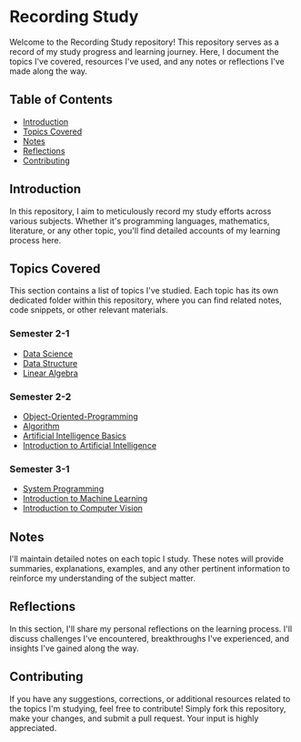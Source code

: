 # Recording Study
Welcome to the Recording Study repository! This repository serves as a record of my study progress and learning journey. Here, I document the topics I've covered, resources I've used, and any notes or reflections I've made along the way.

## Table of Contents
- [Introduction](#Introduction)
- [Topics Covered](#topics-covered)  <!-- Link to the section -->
- [Notes](#notes)
- [Reflections](#reflections)
- [Contributing](#contributing)

## Introduction

In this repository, I aim to meticulously record my study efforts across various subjects. Whether it's programming languages, mathematics, literature, or any other topic, you'll find detailed accounts of my learning process here.

## Topics Covered
This section contains a list of topics I've studied. Each topic has its own dedicated folder within this repository, where you can find related notes, code snippets, or other relevant materials.

### Semester 2-1
- [Data Science](./Data_Science(2-1)/)
- [Data Structure](./Data_Structure(2-1)/)
- [Linear Algebra](./Linear_Algebra(2-1)/)

### Semester 2-2
- [Object-Oriented-Programming](./OOP(2-2)/)
- [Algorithm](./Algorithm(2-2)/)
- [Artificial Intelligence Basics](./AI_basics(2-2)/)
- [Introduction to Artificial Intelligence](./Introduction_to_AI(2-2)/)

### Semester 3-1
- [System Programming](./System_Programming(3-1)/)
- [Introduction to Machine Learning](./Introduction_to_machine_learning(3-1)/)
- [Introduction to Computer Vision](./Introduction_to_Computer_Vision(3-1)/)

## Notes
I'll maintain detailed notes on each topic I study. These notes will provide summaries, explanations, examples, and any other pertinent information to reinforce my understanding of the subject matter.

## Reflections
In this section, I'll share my personal reflections on the learning process. I'll discuss challenges I've encountered, breakthroughs I've experienced, and insights I've gained along the way.

## Contributing
If you have any suggestions, corrections, or additional resources related to the topics I'm studying, feel free to contribute! Simply fork this repository, make your changes, and submit a pull request. Your input is highly appreciated.
